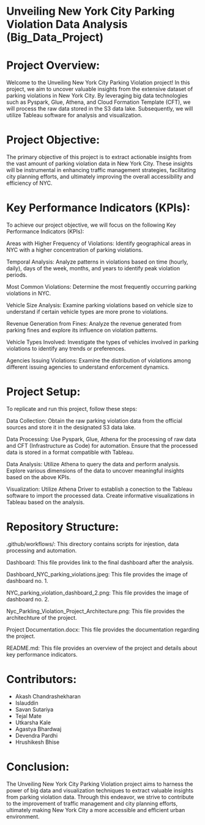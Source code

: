 # Unveiling New York City Parking Violation Data Analysis (Big_Data_Project)
# Project Overview:
Welcome to the Unveiling New York City Parking Violation project! In this project, we aim to uncover valuable 
insights from the extensive dataset of parking violations in New York City. By leveraging big data technologies 
such as Pyspark, Glue, Athena, and Cloud Formation Template (CFT), we will process the raw data stored in the S3 data lake. 
Subsequently, we will utilize Tableau software for analysis and visualization.

# Project Objective:
The primary objective of this project is to extract actionable insights from the vast amount of parking violation data 
in New York City. These insights will be instrumental in enhancing traffic management strategies, facilitating city 
planning efforts, and ultimately improving the overall accessibility and efficiency of NYC.

# Key Performance Indicators (KPIs):
To achieve our project objective, we will focus on the following Key Performance Indicators (KPIs):

Areas with Higher Frequency of Violations: Identify geographical areas in NYC with a higher concentration of 
parking violations.

Temporal Analysis: Analyze patterns in violations based on time (hourly, daily), days of the week, months, and years 
to identify peak violation periods.

Most Common Violations: Determine the most frequently occurring parking violations in NYC.

Vehicle Size Analysis: Examine parking violations based on vehicle size to understand if certain vehicle types are
more prone to violations.

Revenue Generation from Fines: Analyze the revenue generated from parking fines and explore its influence on 
violation patterns.

Vehicle Types Involved: Investigate the types of vehicles involved in parking violations to identify any trends or 
preferences.

Agencies Issuing Violations: Examine the distribution of violations among different issuing agencies to understand
enforcement dynamics.

# Project Setup:
To replicate and run this project, follow these steps:

Data Collection: Obtain the raw parking violation data from the official sources and store it in the designated S3 data lake.

Data Processing: Use Pyspark, Glue, Athena for the processing of raw data and CFT (Infrastructure as Code) for automation. 
                 Ensure that the processed data is stored in a format compatible with Tableau.

Data Analysis: Utilize Athena to query the data and perform analysis. 
               Explore various dimensions of the data to uncover meaningful insights based on the above KPIs.

Visualization: Utilize Athena Driver to establish a conection to the Tableau software to import the processed data.
                Create informative visualizations in Tableau based on the analysis.

# Repository Structure:
.github/workflows/: This directory contains scripts for injestion, data processing and automation.

Dashboard: This file provides link to the final dashboard after the analysis.

Dashboard_NYC_parking_violations.jpeg: This file provides the image of dashboard no. 1.

NYC_parking_violation_dashboard_2.png: This file provides the image of dashboard no. 2.

Nyc_Parkling_Violation_Project_Architecture.png: This file provides the architechture of the project.

Project Documentation.docx: This file provides the documentation regarding the project.

README.md: This file provides an overview of the project and details about key performance indicators.
# Contributors:
- Akash Chandrashekharan
- Islauddin 
- Savan Sutariya
- Tejal Mate
- Utkarsha Kale
- Agastya Bhardwaj
- Devendra Pardhi
- Hrushikesh Bhise

# Conclusion:
The Unveiling New York City Parking Violation project aims to harness the power of big data and visualization techniques 
to extract valuable insights from parking violation data. Through this endeavor, we strive to contribute to the improvement 
of traffic management and city planning efforts, ultimately making New York City a more accessible and efficient urban 
environment. 
